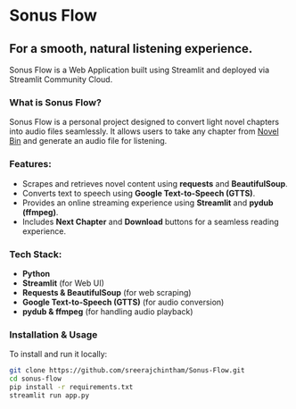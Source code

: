 # Sonus Flow
## For a smooth, natural listening experience.

Sonus Flow is a Web Application built using Streamlit and deployed via Streamlit Community Cloud.

### **What is Sonus Flow?**  
Sonus Flow is a personal project designed to convert light novel chapters into audio files seamlessly. It allows users to take any chapter from [Novel Bin](https://novelbin.com/) and generate an audio file for listening.  

### **Features:**  
- Scrapes and retrieves novel content using **requests** and **BeautifulSoup**.  
- Converts text to speech using **Google Text-to-Speech (GTTS)**.  
- Provides an online streaming experience using **Streamlit** and **pydub (ffmpeg)**.  
- Includes **Next Chapter** and **Download** buttons for a seamless reading experience.  

### **Tech Stack:**  
- **Python**  
- **Streamlit** (for Web UI)  
- **Requests & BeautifulSoup** (for web scraping)  
- **Google Text-to-Speech (GTTS)** (for audio conversion)  
- **pydub & ffmpeg** (for handling audio playback)  

### **Installation & Usage**  

To install and run it locally:  
``` sh
git clone https://github.com/sreerajchintham/Sonus-Flow.git  
cd sonus-flow  
pip install -r requirements.txt  
streamlit run app.py 
```


